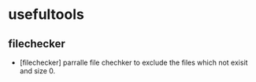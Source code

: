 # usefultools
## filechecker
  - [filechecker] parralle file chechker to exclude the files which not exisit and size 0.
